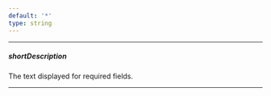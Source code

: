 ```yaml
---
default: '*'
type: string
---
```

---
##### shortDescription
The text displayed for required fields.

---
